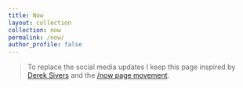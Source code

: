 ```yaml
---
title: Now
layout: collection
collection: now
permalink: /now/
author_profile: false
---
```


> To replace the social media updates I keep this page inspired by [Derek Sivers](http://sivers.org/) and the [/now page movement](https://nownownow.com/about).

